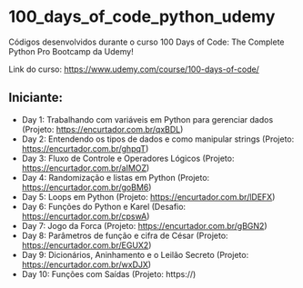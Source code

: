 # 100_days_of_code_python_udemy
 Códigos desenvolvidos durante o curso 100 Days of Code: The Complete Python Pro Bootcamp da Udemy!
 
 Link do curso: https://www.udemy.com/course/100-days-of-code/
 ## Iniciante:
 - Day 1: Trabalhando com variáveis em Python para gerenciar dados (Projeto: https://encurtador.com.br/qxBDL)
 - Day 2: Entendendo os tipos de dados e como manipular strings (Projeto: https://encurtador.com.br/ghpqT)
 - Day 3: Fluxo de Controle e Operadores Lógicos (Projeto: https://encurtador.com.br/aIMOZ)
 - Day 4: Randomização e listas em Python (Projeto: https://encurtador.com.br/goBM6)
 - Day 5: Loops em Python (Projeto: https://encurtador.com.br/lDEFX)
 - Day 6: Funções do Python e Karel (Desafio: https://encurtador.com.br/cpswA)
 - Day 7: Jogo da Forca (Projeto: https://encurtador.com.br/gBGN2)
 - Day 8: Parâmetros de função e cifra de César (Projeto: https://encurtador.com.br/EGUX2)
 - Day 9: Dicionários, Aninhamento e o Leilão Secreto (Projeto: https://encurtador.com.br/wxDJX)
 - Day 10: Funções com Saídas (Projeto: https://)